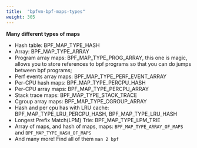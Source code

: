```yaml
---
title:  "bpfvm-bpf-maps-types"
weight: 305
---
```


**Many different types of maps**

- Hash table: BPF_MAP_TYPE_HASH
- Array: BPF_MAP_TYPE_ARRAY
- Program array maps: BPF_MAP_TYPE_PROG_ARRAY, this one is magic, allows you to store references to bpf programs so that you can do jumps between bpf programs;
- Perf events array maps: BPF_MAP_TYPE_PERF_EVENT_ARRAY
- Per-CPU hash maps: BPF_MAP_TYPE_PERCPU_HASH
- Per-CPU array maps: BPF_MAP_TYPE_PERCPU_ARRAY
- Stack trace maps: BPF_MAP_TYPE_STACK_TRACE
- Cgroup array maps: BPF_MAP_TYPE_CGROUP_ARRAY
- Hash and per cpu has with LRU cache: BPF_MAP_TYPE_LRU_PERCPU_HASH, BPF_MAP_TYPE_LRU_HASH
- Longest Prefix Match(LPM) Trie: BPF_MAP_TYPE_LPM_TRIE
- Array of maps, and hash of maps, maps: `BPF_MAP_TYPE_ARRAY_OF_MAPS` and `BPF_MAP_TYPE_HASH_OF_MAPS`
- And many more! Find all of them `man 2 bpf`
